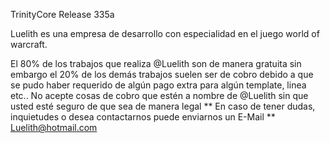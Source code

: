 TrinityCore Release 335a

Luelith es una empresa de desarrollo con especialidad en el juego world of warcraft.

El 80% de los trabajos que realiza @Luelith son de manera gratuita sin embargo el 20% de los 
demás trabajos suelen ser de cobro debido a que se pudo haber requerido de algún pago extra para algún template, linea 
etc.. No acepte cosas de cobro que estén a nombre de @Luelith sin que usted esté seguro de que sea de manera legal ** 
En caso de tener dudas, inquietudes o desea contactarnos puede enviarnos un E-Mail ** Luelith@hotmail.com
